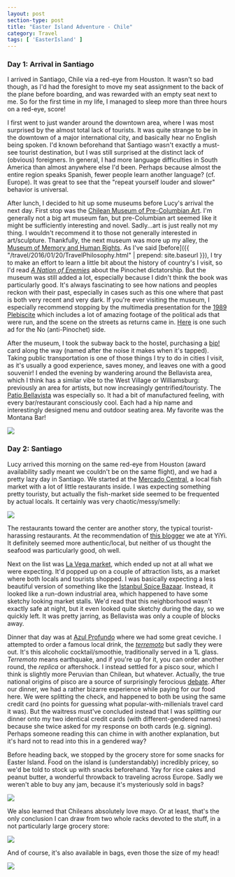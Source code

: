 ```yaml
---
layout: post
section-type: post
title: "Easter Island Adventure - Chile"
category: Travel
tags: [ 'EasterIsland' ]
---
```


### Day 1: Arrival in Santiago

I arrived in Santiago, Chile via a red-eye from Houston. It wasn't so bad though, as
I'd had the foresight to move my seat assignment to the back of the plane before boarding,
and was rewarded with an empty seat next to me. So for the first time in my life,
I managed to sleep more than three hours on a red-eye, score!

I first went to just wander around the downtown area, where I was most
surprised by the almost total lack of tourists. It was quite strange to be in the downtown of a
major international city, and basically hear no English being spoken. I'd known beforehand
that Santiago wasn't exactly a must-see tourist destination, but I was still surprised at
the distinct lack of (obvious) foreigners. In general, I had more language difficulties
in South America than almost anywhere else I'd been. Perhaps because almost the entire
region speaks Spanish, fewer people learn another language? (cf. Europe). 
It was great to see that the "repeat yourself louder and slower" behavior is universal.

After lunch, I decided to hit up some museums before Lucy's arrival the next day.
First stop was the [Chilean Museum of Pre-Columbian Art](http://www.precolombino.cl/en/).
I'm generally not a big art museum fan, but pre-Columbian art seemed like it might be sufficiently
interesting and novel. Sadly...art is just really not my thing. I wouldn't recommend
it to those not generally interested in art/sculpture. 
Thankfully, the next museum was more up my alley, the
[Museum of Memory and Human Rights](https://en.wikipedia.org/wiki/Museum_of_Memory_and_Human_Rights).
As I've said [before]({{ "/travel/2016/01/20/TravelPhilosophy.html" | prepend: site.baseurl }}),
I try to make an effort to learn a little bit about the history of country's I visit, so
I'd read [*A Nation of Enemies*](https://www.goodreads.com/book/show/98416.A_Nation_of_Enemies)
about the Pinochet dictatorship. But the museum was still added a lot, especially because
I didn't think the book was particularly good.
It's always fascinating to see how nations and peoples reckon with their past,
especially in cases such as this one where that past is both very recent and very dark.
If you're ever visiting the museum, I especially recommend stopping by the multimedia presentation
for the [1989 Plebiscite](https://en.wikipedia.org/wiki/Chilean_national_plebiscite,_1988) which
includes a lot of amazing footage of the political ads that were run, and the scene on the streets
as returns came in. [Here](https://www.youtube.com/watch?v=IFAMpW0hPNY) is one such ad for the
No (anti-Pinochet) side.

After the museum, I took the subway back to the hostel, purchasing a
[bip!](http://santiagochile.com/bip-card/) card along the way (named after the noise it makes when it's
tapped). Taking public transportation is one of those things I try to do in cities I visit, as it's
usually a good experience, saves money, and leaves one with a good souvenir!
I ended the evening by wandering around the Bellavista area, which I think has a similar vibe
to the West Village or Williamsburg: previously an area for artists, but now increasingly
gentrified/touristy. The [Patio Bellavista](http://patiobellavista.cl/) was especially so.
It had a bit of manufactured feeling, with every bar/restaurant consciously
cool. Each had a hip name and interestingly designed menu and outdoor seating area. My favorite
was the Montana Bar!

![](https://dl.dropboxusercontent.com/s/n0x38brzufv3ceo/MVIMG_20171028_190617.jpg?dl=0)

### Day 2: Santiago

Lucy arrived this morning on the same red-eye from Houston (award availability sadly meant we couldn't be
on the same flight), and we had a pretty lazy day in Santiago. We started at the
[Mercado Central](https://www.lonelyplanet.com/chile/santiago/restaurants/mercado-central/a/poi-eat/395981/363286),
a local fish market with a lot of little restaurants inside. I was expecting something pretty touristy,
but actually the fish-market side seemed to be frequented by actual locals. It certainly was very chaotic/messy/smelly:

![](https://dl.dropboxusercontent.com/s/3a51s2h7sgufj8a/IMG_20171029_122653.jpg?dl=0)

The restaurants toward the center are another story, the typical tourist-harassing restaurants.
At the recommendation of [this blogger](https://www.authenticfoodquest.com/discovering-chilean-seafood-at-the-mercado-central/)
we ate at YiYi. It definitely seemed more authentic/local, but neither of us thought the seafood
was particularly good, oh well.

Next on the list was
[La Vega market](http://santiagotourist.com/shopping-guide-to-la-vega/), which ended up
not at all what we were expecting. It'd popped up on a couple of attraction
lists, as a market where both locals and tourists shopped. I was basically expecting a less
beautiful version of something like the
[Istanbul Spice Bazaar](https://en.wikipedia.org/wiki/Spice_Bazaar).
Instead, it looked like a run-down industrial area, which happened to have some sketchy
looking market stalls. We'd read that this neighborhood wasn't exactly safe
at night, but it even looked quite sketchy during the day, so we quickly left. It was pretty
jarring, as Bellavista was only a couple of blocks away.

Dinner that day was at
[Azul Profundo](https://theculturetrip.com/south-america/chile/articles/the-10-best-restaurants-in-bellavista/)
where we had some great ceviche. I attempted to order a famous local drink, the
[*terremoto*](http://www.southamerica.cl/Chile/Drinks/terremoto.htm)
but sadly they were out. It's this alcoholic cocktail/smoothie, traditionally served in a
1L glass. *Terremoto* means earthquake, and if you're up for it, you can order another
round, the *replica* or aftershock. I instead settled for a pisco sour, which I think
is slightly more Peruvian than Chilean, but whatever. Actually, the true national origins
of pisco are a source of surprisingly ferocious 
[debate](https://theculturetrip.com/south-america/chile/articles/chile-vs-peru-who-really-invented-the-pisco-sour/).
After our dinner, we had a rather bizarre experience while paying for our food here.
We were splitting the check, and happened to both be using the same credit card (no points for guessing what
popular-with-millenials travel card it was). But the waitress must've concluded instead
that I was splitting our dinner onto my two identical credit cards (with different-gendered
names) because she twice asked for my response on both cards (e.g. signing). Perhaps someone reading this can chime in
with another explanation, but it's hard not to read into this in a gendered way?

Before heading back, we stopped by the grocery store for some snacks for Easter Island.
Food on the island is (understandably) incredibly pricey, so we'd be told to stock up
with snacks beforehand. Yay for rice cakes and peanut butter, a wonderful throwback
to traveling across Europe. Sadly we weren't able to buy any jam, because it's mysteriously
sold in bags?

![](https://dl.dropboxusercontent.com/s/19rugzxh4hqddfv/MVIMG_20171029_163156.jpg?dl=0)

We also learned that Chileans absolutely love mayo. Or at least, that's the only conclusion
I can draw from two whole racks devoted to the stuff, in a not particularly large grocery
store:

![](https://dl.dropboxusercontent.com/s/umez81sr28o7yb5/IMG_20171028_200539.jpg?dl=0)

And of course, it's also available in bags, even those the size of my head!

![](https://dl.dropboxusercontent.com/s/c3rytrzdgkqe4e9/MVIMG_20171029_163626.jpg?dl=0)


